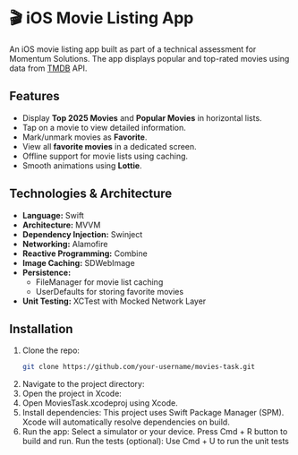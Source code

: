 # 🎬 iOS Movie Listing App

An iOS movie listing app built as part of a technical assessment for Momentum Solutions. The app displays popular and top-rated movies using data from [TMDB](https://www.themoviedb.org/) API.

## Features

- Display **Top 2025 Movies** and **Popular Movies** in horizontal lists.
- Tap on a movie to view detailed information.
- Mark/unmark movies as **Favorite**.
- View all **favorite movies** in a dedicated screen.
- Offline support for movie lists using caching.
- Smooth animations using **Lottie**.

## Technologies & Architecture

- **Language:** Swift  
- **Architecture:** MVVM  
- **Dependency Injection:** Swinject  
- **Networking:** Alamofire  
- **Reactive Programming:** Combine  
- **Image Caching:** SDWebImage  
- **Persistence:**
  - FileManager for movie list caching
  - UserDefaults for storing favorite movies  
- **Unit Testing:** XCTest with Mocked Network Layer

## Installation

1. Clone the repo:
   ```bash
   git clone https://github.com/your-username/movies-task.git
2. Navigate to the project directory:
3. Open the project in Xcode:
4. Open MoviesTask.xcodeproj using Xcode.
5. Install dependencies:
   This project uses Swift Package Manager (SPM).
   Xcode will automatically resolve dependencies on build.
6. Run the app:
   Select a simulator or your device.
   Press Cmd + R  button to build and run.
   Run the tests (optional):
   Use Cmd + U to run the unit tests



